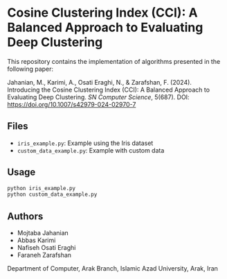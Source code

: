 # Cosine Clustering Index (CCI): A Balanced Approach to Evaluating Deep Clustering

This repository contains the implementation of algorithms presented in the following paper:

Jahanian, M., Karimi, A., Osati Eraghi, N., & Zarafshan, F. (2024). Introducing the Cosine Clustering Index (CCI): A Balanced Approach to Evaluating Deep Clustering. *SN Computer Science*, 5(687).
DOI: https://doi.org/10.1007/s42979-024-02970-7

## Files
- `iris_example.py`: Example using the Iris dataset
- `custom_data_example.py`: Example with custom data

## Usage
```bash
python iris_example.py
python custom_data_example.py
```

## Authors
- Mojtaba Jahanian
- Abbas Karimi
- Nafiseh Osati Eraghi
- Faraneh Zarafshan

Department of Computer, Arak Branch, Islamic Azad University, Arak, Iran